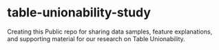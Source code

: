 # table-unionability-study
Creating this Public repo for sharing data samples, feature explanations, and supporting material for our research on Table Unionability.
